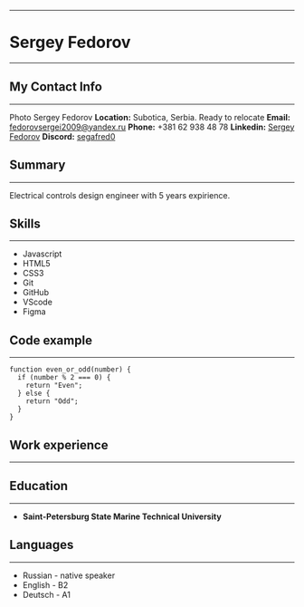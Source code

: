 ----
# Sergey Fedorov
----

## My Contact Info
----
Photo Sergey Fedorov
**Location:** Subotica, Serbia. Ready to relocate
**Email:** fedorovsergei2009@yandex.ru
**Phone:** +381 62 938 48 78
**Linkedin:** [Sergey Fedorov](www.linkedin.com/in/sergeifedorov/)
**Discord:** [segafred0](https://discordapp.com/users/1055411130597654601/)

## Summary
----
Electrical controls design engineer with 5 years expirience.


## Skills
----
* Javascript
* HTML5
* CSS3
* Git
* GitHub
* VScode
* Figma

## Code example
----
```
function even_or_odd(number) {
  if (number % 2 === 0) {
    return "Even";
  } else {
    return "Odd";
  }
}
```

## Work experience
____

## Education
____
* __Saint-Petersburg State Marine Technical University__

## Languages
-----
* Russian - native speaker
* English - B2
* Deutsch - A1